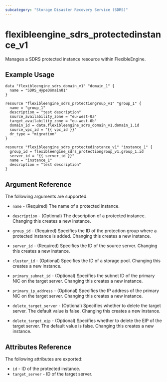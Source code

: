 ```yaml
---
subcategory: "Storage Disaster Recovery Service (SDRS)"
---
```


# flexibleengine_sdrs_protectedinstance_v1

Manages a SDRS protected instance resource within FlexibleEngine.

## Example Usage

```hcl
data "flexibleengine_sdrs_domain_v1" "domain_1" {
  name = "SDRS_HypeDomain01"
}

resource "flexibleengine_sdrs_protectiongroup_v1" "group_1" {
  name = "group_1"
  description = "test description"
  source_availability_zone = "eu-west-0a"
  target_availability_zone = "eu-west-0b"
  domain_id = data.flexibleengine_sdrs_domain_v1.domain_1.id
  source_vpc_id = "{{ vpc_id }}"
  dr_type = "migration"
}

resource "flexibleengine_sdrs_protectedinstance_v1" "instance_1" {
  group_id = flexibleengine_sdrs_protectiongroup_v1.group_1.id
  server_id = "{{ server_id }}"
  name = "instance_1"
  description = "test description"
}

```

## Argument Reference

The following arguments are supported:

* `name` - (Required) The name of a protected instance.

* `description` - (Optional) The description of a protected instance. Changing this creates a new instance.

* `group_id` - (Required) Specifies the ID of the protection group where a protected instance is added.
  Changing this creates a new instance.

* `server_id` - (Required) Specifies the ID of the source server. Changing this creates a new instance.

* `cluster_id` - (Optional) Specifies the ID of a storage pool. Changing this creates a new instance.

* `primary_subnet_id` - (Optional) Specifies the subnet ID of the primary NIC on the target server.
  Changing this creates a new instance.

* `primary_ip_address` - (Optional) Specifies the IP address of the primary NIC on the target server.
  Changing this creates a new instance.

* `delete_target_server` - (Optional) Specifies whether to delete the target server. The default value is false.
  Changing this creates a new instance.

* `delete_target_eip` - (Optional) Specifies whether to delete the EIP of the target server. The default value is false.
  Changing this creates a new instance.

## Attributes Reference

The following attributes are exported:

* `id` -  ID of the protected instance.
* `target_server` -  ID of the target server.
